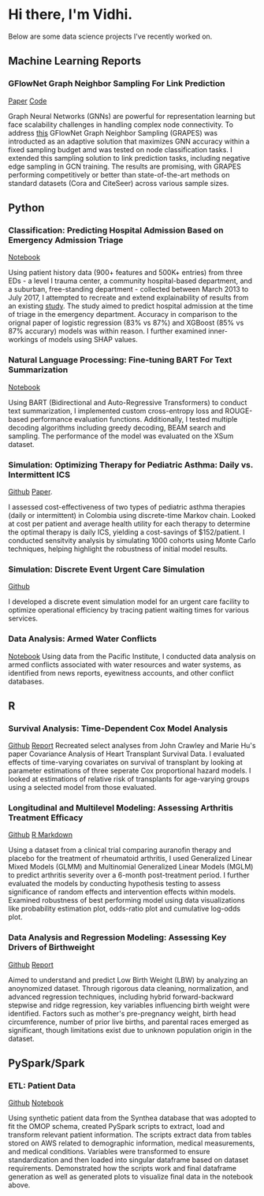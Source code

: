 
# Hi there, I'm Vidhi. 

Below are some data science projects I've recently worked on.

## Machine Learning Reports

### GFlowNet Graph Neighbor Sampling For Link Prediction

[Paper](https://github.com/vidhinrp/vidhinrp.github.io/blob/9ee70222b7d9a9567b703f0f800f318c0c9d6a32/Projects/grapes.pdf)
[Code](https://github.com/vidhinrp/CPSC583)

Graph Neural Networks (GNNs) are powerful for representation learning but face scalability challenges in handling complex node connectivity. To address [this](https://arxiv.org/pdf/2310.03399.pdf) GFlowNet Graph Neighbor Sampling (GRAPES) was introducted as an adaptive solution that maximizes GNN  accuracy within a fixed sampling budget amd was tested on node classification tasks. I extended this sampling solution to link prediction tasks, including negative edge sampling in GCN training. The results are promising, with GRAPES performing competitively or better than state-of-the-art methods on standard datasets (Cora and CiteSeer) across various sample sizes.

## Python

### Classification: Predicting Hospital Admission Based on Emergency Admission Triage

[Notebook](https://htmlpreview.github.io/?https://github.com/vidhinrp/vidhinrp.github.io/blob/9ee70222b7d9a9567b703f0f800f318c0c9d6a32/Projects/admissionstatus.html) 

Using patient history data (900+ features and 500K+ entries) from three EDs - a level I trauma center, a community hospital-based department, and a suburban, free-standing department - collected between March 2013 to July 2017, I attempted to recreate and extend explainability of results from an existing [study](https://journals.plos.org/plosone/article?id=10.1371/journal.pone.0201016#sec005). The study aimed to predict hospital admission at the time of triage in the emergency department. Accuracy in comparison to the orignal paper of logistic regression (83% vs 87%) and XGBoost (85% vs 87% accurary) models was within reason. I further examined inner-workings of models using SHAP values. 

### Natural Language Processing: Fine-tuning BART For Text Summarization

[Notebook](https://htmlpreview.github.io/?https://github.com/vidhinrp/vidhinrp.github.io/blob/9ee70222b7d9a9567b703f0f800f318c0c9d6a32/Projects/textsummarization.html)

Using BART (Bidirectional and Auto-Regressive Transformers) to conduct text summarization, I implemented custom cross-entropy loss and ROUGE-based performance evaluation functions. Additionally, I tested multiple decoding algorithms including greedy decoding, BEAM search and sampling. The performance of the model was evaluated on the XSum dataset. 

### Simulation: Optimizing Therapy for Pediatric Asthma: Daily vs. Intermittent ICS

[Github](https://github.com/vidhinrp/asthma_optmization.git) 
[Paper](https://github.com/vidhinrp/vidhinrp.github.io/blob/9ee70222b7d9a9567b703f0f800f318c0c9d6a32/Projects/costeffectiveness.pdf).

I assessed cost-effectiveness of two types of pediatric asthma therapies (daily or intermittent) in Colombia using discrete-time Markov chain. Looked at cost per patient and average health utility for each therapy to determine the optimal therapy is daily ICS, yielding a cost-savings of $152/patient. I conducted sensitvity analysis by simulating 1000 cohorts using Monte Carlo techniques, helping highlight the robustness of initial model results. 

### Simulation: Discrete Event Urgent Care Simulation

[Github](https://github.com/vidhinrp/urgentcaresim)

I developed a discrete event simulation model for an urgent care facility to optimize operational efficiency by tracing patient waiting times for various services. 

### Data Analysis: Armed Water Conflicts

[Notebook](https://htmlpreview.github.io/?https://github.com/vidhinrp/vidhinrp.github.io/blob/9ee70222b7d9a9567b703f0f800f318c0c9d6a32/Projects/waterconflicts.html)
Using data from the Pacific Institute, I conducted data analysis on armed conflicts associated with water resources and water systems, as identified from news reports, eyewitness accounts, and other conflict databases.

## R

### Survival Analysis: Time-Dependent Cox Model Analysis

[Github](https://github.com/vidhinrp/vidhinrp.github.io/tree/e987726131b48bff08fe1051bb6acda7b6862b18/survival_code)
[Report](https://github.com/vidhinrp/vidhinrp.github.io/blob/3e24d171884022e8cabd851fe66c896c02bace69/Projects/survival_analysis.pdf)
Recreated select analyses from John Crawley and Marie Hu's paper Covariance Analysis of Heart Transplant Survival Data. I evaluated effects of time-varying covariates on survival of transplant by looking at parameter estimations of three seperate Cox proportional hazard models. I looked at estimations of relative risk of transplants for age-varying groups using a selected model from those evaluated. 

### Longitudinal and Multilevel Modeling: Assessing Arthritis Treatment Efficacy

[Github](https://github.com/vidhinrp/vidhinrp.github.io/tree/e987726131b48bff08fe1051bb6acda7b6862b18/arthritis_modeling)
[R Markdown](https://github.com/vidhinrp/vidhinrp.github.io/blob/e987726131b48bff08fe1051bb6acda7b6862b18/Projects/arthritis_glmm.pdf)

Using a dataset from a clinical trial comparing auranofin therapy and placebo for the treatment of rheumatoid arthritis, I used Generalized Linear Mixed Models (GLMM) and Multinomial Generalized Linear Models (MGLM) to predict arthritis severity over a 6-month post-treatment period. I further evaluated the models by conducting hypothesis testing to assess significance of random effects and intervention effects within models. Examined robustness of best performing model using data visualizations like probability estimation plot, odds-ratio plot and cumulative log-odds plot. 

### Data Analysis and Regression Modeling: Assessing Key Drivers of Birthweight

[Github](https://github.com/vidhinrp/vidhinrp.github.io/tree/e987726131b48bff08fe1051bb6acda7b6862b18/birthweight)
[Report](https://github.com/vidhinrp/vidhinrp.github.io/blob/e987726131b48bff08fe1051bb6acda7b6862b18/Projects/birthweight_regression.pdf)

Aimed to understand and predict Low Birth Weight (LBW) by analyzing an anoynomized dataset. Through rigorous data cleaning, normalization, and advanced regression techniques, including hybrid forward-backward stepwise and ridge regression, key variables influencing birth weight were identified. Factors such as mother's pre-pregnancy weight, birth head circumference, number of prior live births, and parental races emerged as significant, though limitations exist due to unknown population origin in the dataset. 

## PySpark/Spark

### ETL: Patient Data

[Github](https://github.com/vidhinrp/vidhinrp.github.io/tree/e987726131b48bff08fe1051bb6acda7b6862b18/patient_records)
[Notebook](https://htmlpreview.github.io/?https://github.com/vidhinrp/vidhinrp.github.io/blob/e987726131b48bff08fe1051bb6acda7b6862b18/Projects/patient_records.html)

Using synthetic patient data from the Synthea database that was adopted to fit the OMOP schema, created PySpark scripts to extract, load and transform relevant patient information. The scripts extract data from tables stored on AWS related to demographic information, medical measurements, and medical conditions. Variables were transformed to ensure standardization and then loaded into singular dataframe based on dataset requirements. Demonstrated how the scripts work and final dataframe generation as well as generated plots to visualize final data in the notebook above.
